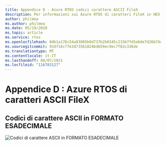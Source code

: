 ```yaml
---
title: Appendice D - Azure RTOS codici carattere ASCII FileX
description: Per informazioni sui Azure RTOS di caratteri FileX in HEX, vedere questo grafico dei codici carattere ASCII.
author: philmea
ms.author: philmea
ms.date: 05/19/2020
ms.topic: article
ms.service: rtos
ms.openlocfilehash: 0db1a176c54a83805b9d737b2b0345c215b7fd5e6de7d26b74e1c838094a8723
ms.sourcegitcommit: 93d716cf7e3d735b18246d659ec9ec7f82c336de
ms.translationtype: MT
ms.contentlocale: it-IT
ms.lasthandoff: 08/07/2021
ms.locfileid: "116783127"
---
```

# <a name="appendix-d---azure-rtos-filex-ascii-character-codes"></a>Appendice D : Azure RTOS di caratteri ASCII FileX

## <a name="ascii-character-codes-in-hex"></a>**Codici di carattere ASCII in FORMATO ESADECIMALE**

![Codici di carattere ASCII in FORMATO ESADECIMALE](./media/user-guide/ascii-character-codes-hex.png)
